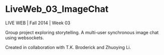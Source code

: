 LiveWeb_03_ImageChat
====================

LIVE WEB | Fall 2014 | Week 03

Group project exploring storytelling. A multi-user synchronous image chat using websockets.

Created in collaboration with T.K. Broderick and Zhuoying Li. 
